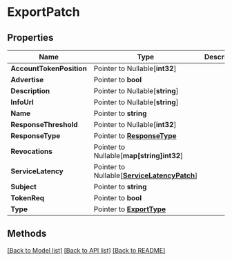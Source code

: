 # ExportPatch

## Properties

Name | Type | Description | Notes
------------ | ------------- | ------------- | -------------
**AccountTokenPosition** | Pointer to Nullable[**int32**] |  | [optional] 
**Advertise** | Pointer to **bool** |  | [optional] 
**Description** | Pointer to Nullable[**string**] |  | [optional] 
**InfoUrl** | Pointer to Nullable[**string**] |  | [optional] 
**Name** | Pointer to **string** |  | [optional] 
**ResponseThreshold** | Pointer to Nullable[**int32**] |  | [optional] 
**ResponseType** | Pointer to [**ResponseType**](ResponseType.md) |  | [optional] 
**Revocations** | Pointer to Nullable[**map[string]int32**] |  | [optional] 
**ServiceLatency** | Pointer to Nullable[[**ServiceLatencyPatch**](ServiceLatencyPatch.md)] |  | [optional] 
**Subject** | Pointer to **string** |  | [optional] 
**TokenReq** | Pointer to **bool** |  | [optional] 
**Type** | Pointer to [**ExportType**](ExportType.md) |  | [optional] 

## Methods


[[Back to Model list]](../README.md#documentation-for-models) [[Back to API list]](../README.md#documentation-for-api-endpoints) [[Back to README]](../README.md)


